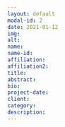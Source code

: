 ```yaml
---
layout: default
modal-id: 2
date: 2021-01-12
img: 
alt: 
name: 
name-id: 
affiliation: 
affiliation2: 
title:
abstract:
bio: 
project-date:
client:
category:
description:
---
```


